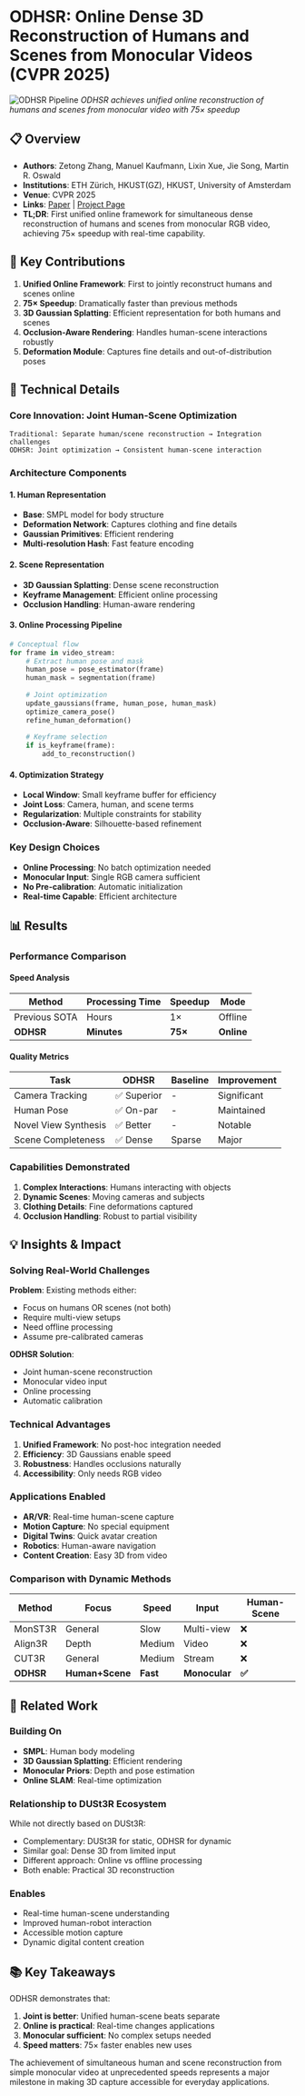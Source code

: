 # ODHSR: Online Dense 3D Reconstruction of Humans and Scenes from Monocular Videos (CVPR 2025)

![ODHSR Pipeline](https://eth-ait.github.io/ODHSR/static/images/pipeline.jpg)
*ODHSR achieves unified online reconstruction of humans and scenes from monocular video with 75× speedup*

## 📋 Overview
- **Authors**: Zetong Zhang, Manuel Kaufmann, Lixin Xue, Jie Song, Martin R. Oswald
- **Institutions**: ETH Zürich, HKUST(GZ), HKUST, University of Amsterdam
- **Venue**: CVPR 2025
- **Links**: [Paper](https://arxiv.org/abs/2504.13167) | [Project Page](https://eth-ait.github.io/ODHSR/)
- **TL;DR**: First unified online framework for simultaneous dense reconstruction of humans and scenes from monocular RGB video, achieving 75× speedup with real-time capability.

## 🎯 Key Contributions

1. **Unified Online Framework**: First to jointly reconstruct humans and scenes online
2. **75× Speedup**: Dramatically faster than previous methods
3. **3D Gaussian Splatting**: Efficient representation for both humans and scenes
4. **Occlusion-Aware Rendering**: Handles human-scene interactions robustly
5. **Deformation Module**: Captures fine details and out-of-distribution poses

## 🔧 Technical Details

### Core Innovation: Joint Human-Scene Optimization
```
Traditional: Separate human/scene reconstruction → Integration challenges
ODHSR: Joint optimization → Consistent human-scene interaction
```

### Architecture Components

#### 1. Human Representation
- **Base**: SMPL model for body structure
- **Deformation Network**: Captures clothing and fine details
- **Gaussian Primitives**: Efficient rendering
- **Multi-resolution Hash**: Fast feature encoding

#### 2. Scene Representation
- **3D Gaussian Splatting**: Dense scene reconstruction
- **Keyframe Management**: Efficient online processing
- **Occlusion Handling**: Human-aware rendering

#### 3. Online Processing Pipeline
```python
# Conceptual flow
for frame in video_stream:
    # Extract human pose and mask
    human_pose = pose_estimator(frame)
    human_mask = segmentation(frame)
    
    # Joint optimization
    update_gaussians(frame, human_pose, human_mask)
    optimize_camera_pose()
    refine_human_deformation()
    
    # Keyframe selection
    if is_keyframe(frame):
        add_to_reconstruction()
```

#### 4. Optimization Strategy
- **Local Window**: Small keyframe buffer for efficiency
- **Joint Loss**: Camera, human, and scene terms
- **Regularization**: Multiple constraints for stability
- **Occlusion-Aware**: Silhouette-based refinement

### Key Design Choices
- **Online Processing**: No batch optimization needed
- **Monocular Input**: Single RGB camera sufficient
- **No Pre-calibration**: Automatic initialization
- **Real-time Capable**: Efficient architecture

## 📊 Results

### Performance Comparison

#### Speed Analysis
| Method | Processing Time | Speedup | Mode |
|--------|----------------|---------|------|
| Previous SOTA | Hours | 1× | Offline |
| **ODHSR** | **Minutes** | **75×** | **Online** |

#### Quality Metrics
| Task | ODHSR | Baseline | Improvement |
|------|--------|----------|-------------|
| Camera Tracking | ✅ Superior | - | Significant |
| Human Pose | ✅ On-par | - | Maintained |
| Novel View Synthesis | ✅ Better | - | Notable |
| Scene Completeness | ✅ Dense | Sparse | Major |

### Capabilities Demonstrated
1. **Complex Interactions**: Humans interacting with objects
2. **Dynamic Scenes**: Moving cameras and subjects
3. **Clothing Details**: Fine deformations captured
4. **Occlusion Handling**: Robust to partial visibility

## 💡 Insights & Impact

### Solving Real-World Challenges

**Problem**: Existing methods either:
- Focus on humans OR scenes (not both)
- Require multi-view setups
- Need offline processing
- Assume pre-calibrated cameras

**ODHSR Solution**:
- Joint human-scene reconstruction
- Monocular video input
- Online processing
- Automatic calibration

### Technical Advantages
1. **Unified Framework**: No post-hoc integration needed
2. **Efficiency**: 3D Gaussians enable speed
3. **Robustness**: Handles occlusions naturally
4. **Accessibility**: Only needs RGB video

### Applications Enabled
- **AR/VR**: Real-time human-scene capture
- **Motion Capture**: No special equipment
- **Digital Twins**: Quick avatar creation
- **Robotics**: Human-aware navigation
- **Content Creation**: Easy 3D from video

### Comparison with Dynamic Methods

| Method | Focus | Speed | Input | Human-Scene |
|--------|-------|-------|-------|-------------|
| MonST3R | General | Slow | Multi-view | ❌ |
| Align3R | Depth | Medium | Video | ❌ |
| CUT3R | General | Medium | Stream | ❌ |
| **ODHSR** | **Human+Scene** | **Fast** | **Monocular** | **✅** |

## 🔗 Related Work

### Building On
- **SMPL**: Human body modeling
- **3D Gaussian Splatting**: Efficient rendering
- **Monocular Priors**: Depth and pose estimation
- **Online SLAM**: Real-time optimization

### Relationship to DUSt3R Ecosystem
While not directly based on DUSt3R:
- Complementary: DUSt3R for static, ODHSR for dynamic
- Similar goal: Dense 3D from limited input
- Different approach: Online vs offline processing
- Both enable: Practical 3D reconstruction

### Enables
- Real-time human-scene understanding
- Improved human-robot interaction
- Accessible motion capture
- Dynamic digital content creation

## 📚 Key Takeaways

ODHSR demonstrates that:
1. **Joint is better**: Unified human-scene beats separate
2. **Online is practical**: Real-time changes applications
3. **Monocular sufficient**: No complex setups needed
4. **Speed matters**: 75× faster enables new uses

The achievement of simultaneous human and scene reconstruction from simple monocular video at unprecedented speeds represents a major milestone in making 3D capture accessible for everyday applications.